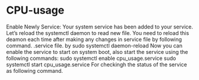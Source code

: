 # CPU-usage
Enable Newly Service: Your system service has been added to your service. Let’s reload the systemctl daemon to read new file. You need to reload this deamon each time after making any changes in service file by following command. .service file. by sudo systemctl daemon-reload
Now you can enable the service to start on system boot, also start the service using the following commands: sudo systemctl enable cpu_usage.service
sudo systemctl start cpu_usage.service
For checkingh the status of the service as following command.


